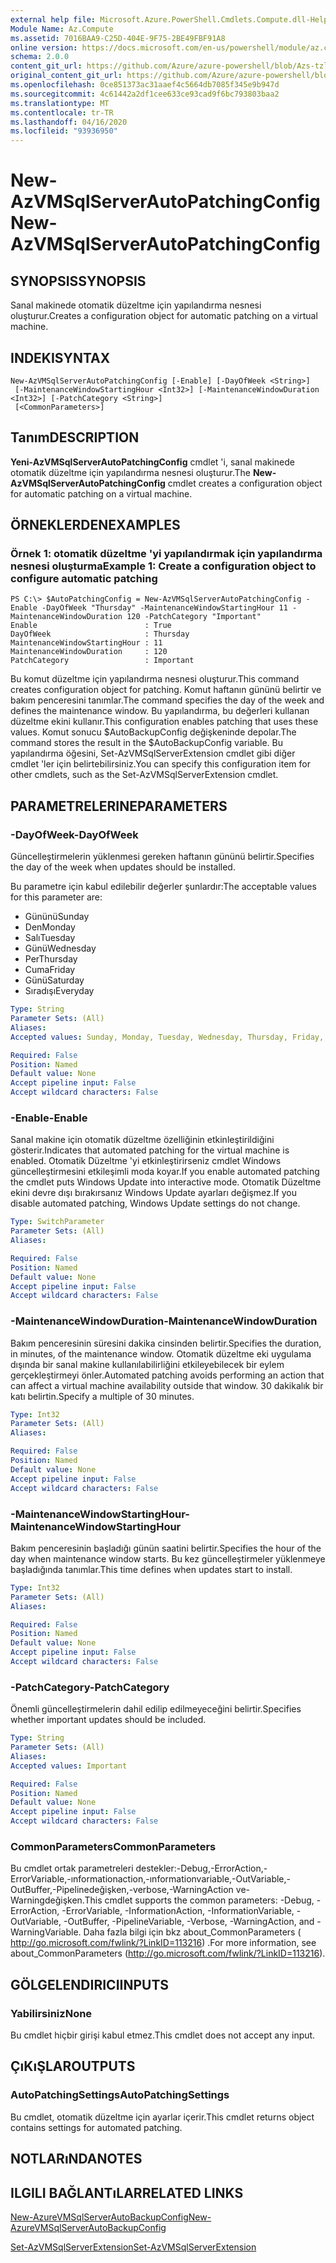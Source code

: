 ```yaml
---
external help file: Microsoft.Azure.PowerShell.Cmdlets.Compute.dll-Help-Help.xml
Module Name: Az.Compute
ms.assetid: 7016BAA9-C25D-404E-9F75-2BE49FBF91A8
online version: https://docs.microsoft.com/en-us/powershell/module/az.compute/new-azvmsqlserverautopatchingconfig
schema: 2.0.0
content_git_url: https://github.com/Azure/azure-powershell/blob/Azs-tzl/src/Compute/Compute/help/New-AzVMSqlServerAutoPatchingConfig.md
original_content_git_url: https://github.com/Azure/azure-powershell/blob/Azs-tzl/src/Compute/Compute/help/New-AzVMSqlServerAutoPatchingConfig.md
ms.openlocfilehash: 0ce851373ac31aaef4c5664db7085f345e9b947d
ms.sourcegitcommit: 4c61442a2df1cee633ce93cad9f6bc793803baa2
ms.translationtype: MT
ms.contentlocale: tr-TR
ms.lasthandoff: 04/16/2020
ms.locfileid: "93936950"
---
```

# <span data-ttu-id="691f3-101">New-AzVMSqlServerAutoPatchingConfig</span><span class="sxs-lookup"><span data-stu-id="691f3-101">New-AzVMSqlServerAutoPatchingConfig</span></span>

## <span data-ttu-id="691f3-102">SYNOPSIS</span><span class="sxs-lookup"><span data-stu-id="691f3-102">SYNOPSIS</span></span>
<span data-ttu-id="691f3-103">Sanal makinede otomatik düzeltme için yapılandırma nesnesi oluşturur.</span><span class="sxs-lookup"><span data-stu-id="691f3-103">Creates a configuration object for automatic patching on a virtual machine.</span></span>

## <span data-ttu-id="691f3-104">INDEKI</span><span class="sxs-lookup"><span data-stu-id="691f3-104">SYNTAX</span></span>

```
New-AzVMSqlServerAutoPatchingConfig [-Enable] [-DayOfWeek <String>]
 [-MaintenanceWindowStartingHour <Int32>] [-MaintenanceWindowDuration <Int32>] [-PatchCategory <String>]
 [<CommonParameters>]
```

## <span data-ttu-id="691f3-105">Tanım</span><span class="sxs-lookup"><span data-stu-id="691f3-105">DESCRIPTION</span></span>
<span data-ttu-id="691f3-106">**Yeni-AzVMSqlServerAutoPatchingConfig** cmdlet 'i, sanal makinede otomatik düzeltme için yapılandırma nesnesi oluşturur.</span><span class="sxs-lookup"><span data-stu-id="691f3-106">The **New-AzVMSqlServerAutoPatchingConfig** cmdlet creates a configuration object for automatic patching on a virtual machine.</span></span>

## <span data-ttu-id="691f3-107">ÖRNEKLERDEN</span><span class="sxs-lookup"><span data-stu-id="691f3-107">EXAMPLES</span></span>

### <span data-ttu-id="691f3-108">Örnek 1: otomatik düzeltme 'yi yapılandırmak için yapılandırma nesnesi oluşturma</span><span class="sxs-lookup"><span data-stu-id="691f3-108">Example 1: Create a configuration object to configure automatic patching</span></span>
```
PS C:\> $AutoPatchingConfig = New-AzVMSqlServerAutoPatchingConfig -Enable -DayOfWeek "Thursday" -MaintenanceWindowStartingHour 11 -MaintenanceWindowDuration 120 -PatchCategory "Important"
Enable                        : True
DayOfWeek                     : Thursday
MaintenanceWindowStartingHour : 11
MaintenanceWindowDuration     : 120
PatchCategory                 : Important
```

<span data-ttu-id="691f3-109">Bu komut düzeltme için yapılandırma nesnesi oluşturur.</span><span class="sxs-lookup"><span data-stu-id="691f3-109">This command creates configuration object for patching.</span></span>
<span data-ttu-id="691f3-110">Komut haftanın gününü belirtir ve bakım penceresini tanımlar.</span><span class="sxs-lookup"><span data-stu-id="691f3-110">The command specifies the day of the week and defines the maintenance window.</span></span>
<span data-ttu-id="691f3-111">Bu yapılandırma, bu değerleri kullanan düzeltme ekini kullanır.</span><span class="sxs-lookup"><span data-stu-id="691f3-111">This configuration enables patching that uses these values.</span></span>
<span data-ttu-id="691f3-112">Komut sonucu $AutoBackupConfig değişkeninde depolar.</span><span class="sxs-lookup"><span data-stu-id="691f3-112">The command stores the result in the $AutoBackupConfig variable.</span></span>
<span data-ttu-id="691f3-113">Bu yapılandırma öğesini, Set-AzVMSqlServerExtension cmdlet gibi diğer cmdlet 'ler için belirtebilirsiniz.</span><span class="sxs-lookup"><span data-stu-id="691f3-113">You can specify this configuration item for other cmdlets, such as the Set-AzVMSqlServerExtension cmdlet.</span></span>

## <span data-ttu-id="691f3-114">PARAMETRELERINE</span><span class="sxs-lookup"><span data-stu-id="691f3-114">PARAMETERS</span></span>

### <span data-ttu-id="691f3-115">-DayOfWeek</span><span class="sxs-lookup"><span data-stu-id="691f3-115">-DayOfWeek</span></span>
<span data-ttu-id="691f3-116">Güncelleştirmelerin yüklenmesi gereken haftanın gününü belirtir.</span><span class="sxs-lookup"><span data-stu-id="691f3-116">Specifies the day of the week when updates should be installed.</span></span>

<span data-ttu-id="691f3-117">Bu parametre için kabul edilebilir değerler şunlardır:</span><span class="sxs-lookup"><span data-stu-id="691f3-117">The acceptable values for this parameter are:</span></span>

- <span data-ttu-id="691f3-118">Gününü</span><span class="sxs-lookup"><span data-stu-id="691f3-118">Sunday</span></span>
- <span data-ttu-id="691f3-119">Den</span><span class="sxs-lookup"><span data-stu-id="691f3-119">Monday</span></span>
- <span data-ttu-id="691f3-120">Salı</span><span class="sxs-lookup"><span data-stu-id="691f3-120">Tuesday</span></span>
- <span data-ttu-id="691f3-121">Günü</span><span class="sxs-lookup"><span data-stu-id="691f3-121">Wednesday</span></span>
- <span data-ttu-id="691f3-122">Per</span><span class="sxs-lookup"><span data-stu-id="691f3-122">Thursday</span></span>
- <span data-ttu-id="691f3-123">Cuma</span><span class="sxs-lookup"><span data-stu-id="691f3-123">Friday</span></span>
- <span data-ttu-id="691f3-124">Günü</span><span class="sxs-lookup"><span data-stu-id="691f3-124">Saturday</span></span>
- <span data-ttu-id="691f3-125">Sıradışı</span><span class="sxs-lookup"><span data-stu-id="691f3-125">Everyday</span></span>

```yaml
Type: String
Parameter Sets: (All)
Aliases: 
Accepted values: Sunday, Monday, Tuesday, Wednesday, Thursday, Friday, Saturday, Everyday

Required: False
Position: Named
Default value: None
Accept pipeline input: False
Accept wildcard characters: False
```

### <span data-ttu-id="691f3-126">-Enable</span><span class="sxs-lookup"><span data-stu-id="691f3-126">-Enable</span></span>
<span data-ttu-id="691f3-127">Sanal makine için otomatik düzeltme özelliğinin etkinleştirildiğini gösterir.</span><span class="sxs-lookup"><span data-stu-id="691f3-127">Indicates that automated patching for the virtual machine is enabled.</span></span>
<span data-ttu-id="691f3-128">Otomatik Düzeltme 'yi etkinleştirirseniz cmdlet Windows güncelleştirmesini etkileşimli moda koyar.</span><span class="sxs-lookup"><span data-stu-id="691f3-128">If you enable automated patching the cmdlet puts Windows Update into interactive mode.</span></span>
<span data-ttu-id="691f3-129">Otomatik Düzeltme ekini devre dışı bırakırsanız Windows Update ayarları değişmez.</span><span class="sxs-lookup"><span data-stu-id="691f3-129">If you disable automated patching, Windows Update settings do not change.</span></span>

```yaml
Type: SwitchParameter
Parameter Sets: (All)
Aliases: 

Required: False
Position: Named
Default value: None
Accept pipeline input: False
Accept wildcard characters: False
```

### <span data-ttu-id="691f3-130">-MaintenanceWindowDuration</span><span class="sxs-lookup"><span data-stu-id="691f3-130">-MaintenanceWindowDuration</span></span>
<span data-ttu-id="691f3-131">Bakım penceresinin süresini dakika cinsinden belirtir.</span><span class="sxs-lookup"><span data-stu-id="691f3-131">Specifies the duration, in minutes, of the maintenance window.</span></span>
<span data-ttu-id="691f3-132">Otomatik düzeltme eki uygulama dışında bir sanal makine kullanılabilirliğini etkileyebilecek bir eylem gerçekleştirmeyi önler.</span><span class="sxs-lookup"><span data-stu-id="691f3-132">Automated patching avoids performing an action that can affect a virtual machine availability outside that window.</span></span>
<span data-ttu-id="691f3-133">30 dakikalık bir katı belirtin.</span><span class="sxs-lookup"><span data-stu-id="691f3-133">Specify a multiple of 30 minutes.</span></span>

```yaml
Type: Int32
Parameter Sets: (All)
Aliases: 

Required: False
Position: Named
Default value: None
Accept pipeline input: False
Accept wildcard characters: False
```

### <span data-ttu-id="691f3-134">-MaintenanceWindowStartingHour</span><span class="sxs-lookup"><span data-stu-id="691f3-134">-MaintenanceWindowStartingHour</span></span>
<span data-ttu-id="691f3-135">Bakım penceresinin başladığı günün saatini belirtir.</span><span class="sxs-lookup"><span data-stu-id="691f3-135">Specifies the hour of the day when maintenance window starts.</span></span>
<span data-ttu-id="691f3-136">Bu kez güncelleştirmeler yüklenmeye başladığında tanımlar.</span><span class="sxs-lookup"><span data-stu-id="691f3-136">This time defines when updates start to install.</span></span>

```yaml
Type: Int32
Parameter Sets: (All)
Aliases: 

Required: False
Position: Named
Default value: None
Accept pipeline input: False
Accept wildcard characters: False
```

### <span data-ttu-id="691f3-137">-PatchCategory</span><span class="sxs-lookup"><span data-stu-id="691f3-137">-PatchCategory</span></span>
<span data-ttu-id="691f3-138">Önemli güncelleştirmelerin dahil edilip edilmeyeceğini belirtir.</span><span class="sxs-lookup"><span data-stu-id="691f3-138">Specifies whether important updates should be included.</span></span>

```yaml
Type: String
Parameter Sets: (All)
Aliases: 
Accepted values: Important

Required: False
Position: Named
Default value: None
Accept pipeline input: False
Accept wildcard characters: False
```

### <span data-ttu-id="691f3-139">CommonParameters</span><span class="sxs-lookup"><span data-stu-id="691f3-139">CommonParameters</span></span>
<span data-ttu-id="691f3-140">Bu cmdlet ortak parametreleri destekler:-Debug,-ErrorAction,-ErrorVariable,-ınformationaction,-ınformationvariable,-OutVariable,-OutBuffer,-Pipelinedeğişken,-verbose,-WarningAction ve-Warningdeğişken.</span><span class="sxs-lookup"><span data-stu-id="691f3-140">This cmdlet supports the common parameters: -Debug, -ErrorAction, -ErrorVariable, -InformationAction, -InformationVariable, -OutVariable, -OutBuffer, -PipelineVariable, -Verbose, -WarningAction, and -WarningVariable.</span></span> <span data-ttu-id="691f3-141">Daha fazla bilgi için bkz about_CommonParameters ( http://go.microsoft.com/fwlink/?LinkID=113216) .</span><span class="sxs-lookup"><span data-stu-id="691f3-141">For more information, see about_CommonParameters (http://go.microsoft.com/fwlink/?LinkID=113216).</span></span>

## <span data-ttu-id="691f3-142">GÖLGELENDIRICI</span><span class="sxs-lookup"><span data-stu-id="691f3-142">INPUTS</span></span>

### <span data-ttu-id="691f3-143">Yabilirsiniz</span><span class="sxs-lookup"><span data-stu-id="691f3-143">None</span></span>
<span data-ttu-id="691f3-144">Bu cmdlet hiçbir girişi kabul etmez.</span><span class="sxs-lookup"><span data-stu-id="691f3-144">This cmdlet does not accept any input.</span></span>

## <span data-ttu-id="691f3-145">ÇıKıŞLAR</span><span class="sxs-lookup"><span data-stu-id="691f3-145">OUTPUTS</span></span>

### <span data-ttu-id="691f3-146">AutoPatchingSettings</span><span class="sxs-lookup"><span data-stu-id="691f3-146">AutoPatchingSettings</span></span>
<span data-ttu-id="691f3-147">Bu cmdlet, otomatik düzeltme için ayarlar içerir.</span><span class="sxs-lookup"><span data-stu-id="691f3-147">This cmdlet returns object contains settings for automated patching.</span></span>

## <span data-ttu-id="691f3-148">NOTLARıNDA</span><span class="sxs-lookup"><span data-stu-id="691f3-148">NOTES</span></span>

## <span data-ttu-id="691f3-149">ILGILI BAĞLANTıLAR</span><span class="sxs-lookup"><span data-stu-id="691f3-149">RELATED LINKS</span></span>

[<span data-ttu-id="691f3-150">New-AzureVMSqlServerAutoBackupConfig</span><span class="sxs-lookup"><span data-stu-id="691f3-150">New-AzureVMSqlServerAutoBackupConfig</span></span>](./New-AzureVMSqlServerAutoBackupConfig.md)

[<span data-ttu-id="691f3-151">Set-AzVMSqlServerExtension</span><span class="sxs-lookup"><span data-stu-id="691f3-151">Set-AzVMSqlServerExtension</span></span>](./Set-AzVMSqlServerExtension.md)



